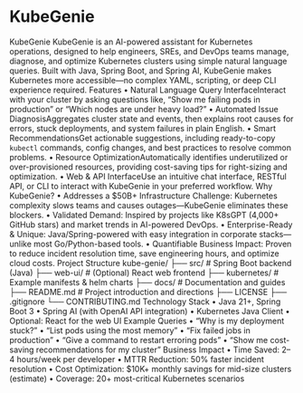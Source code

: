 # KubeGenie
KubeGenie
KubeGenie is an AI-powered assistant for Kubernetes operations, designed to help engineers, SREs, and DevOps teams manage, diagnose, and optimize Kubernetes clusters using simple natural language queries. Built with Java, Spring Boot, and Spring AI, KubeGenie makes Kubernetes more accessible—no complex YAML, scripting, or deep CLI experience required.
 Features
	•	Natural Language Query InterfaceInteract with your cluster by asking questions like, “Show me failing pods in production” or “Which nodes are under heavy load?”
	•	Automated Issue DiagnosisAggregates cluster state and events, then explains root causes for errors, stuck deployments, and system failures in plain English.
	•	Smart RecommendationsGet actionable suggestions, including ready-to-copy `kubectl` commands, config changes, and best practices to resolve common problems.
	•	Resource OptimizationAutomatically identifies underutilized or over-provisioned resources, providing cost-saving tips for right-sizing and optimization.
	•	Web & API InterfaceUse an intuitive chat interface, RESTful API, or CLI to interact with KubeGenie in your preferred workflow.
 Why KubeGenie?
	•	Addresses a $50B+ Infrastructure Challenge: Kubernetes complexity slows teams and causes outages—KubeGenie eliminates these blockers.
	•	Validated Demand: Inspired by projects like K8sGPT (4,000+ GitHub stars) and market trends in AI-powered DevOps.
	•	Enterprise-Ready & Unique: Java/Spring-powered with easy integration in corporate stacks—unlike most Go/Python-based tools.
	•	Quantifiable Business Impact: Proven to reduce incident resolution time, save engineering hours, and optimize cloud costs.
 Project Structure
    kube-genie/
  ├── src/                   # Spring Boot backend (Java)
  ├── web-ui/                # (Optional) React web frontend
  ├── kubernetes/            # Example manifests & helm charts
  ├── docs/                  # Documentation and guides
  ├── README.md              # Project introduction and directions
  ├── LICENSE
  ├── .gitignore
  └── CONTRIBUTING.md
 Technology Stack
	•	Java 21+, Spring Boot 3
	•	Spring AI (with OpenAI API integration)
	•	Kubernetes Java Client
	•	Optional: React for the web UI
 Example Queries
	•	“Why is my deployment stuck?”
	•	“List pods using the most memory”
	•	“Fix failed jobs in production”
	•	“Give a command to restart erroring pods”
	•	“Show me cost-saving recommendations for my cluster”
 Business Impact
	•	Time Saved: 2–4 hours/week per developer
	•	MTTR Reduction: 50% faster incident resolution
	•	Cost Optimization: $10K+ monthly savings for mid-size clusters (estimate)
	•	Coverage: 20+ most-critical Kubernetes scenarios
